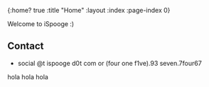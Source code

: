 {:home? true
 :title "Home"
 :layout :index
 :page-index 0}

Welcome to iSpooge :) 

## Contact

* social @t ispooge d0t com or (four one f1ve).93 seven.7four67

hola hola hola
